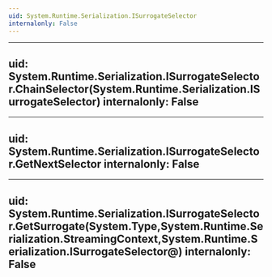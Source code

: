 ```yaml
---
uid: System.Runtime.Serialization.ISurrogateSelector
internalonly: False
---
```


---
uid: System.Runtime.Serialization.ISurrogateSelector.ChainSelector(System.Runtime.Serialization.ISurrogateSelector)
internalonly: False
---

---
uid: System.Runtime.Serialization.ISurrogateSelector.GetNextSelector
internalonly: False
---

---
uid: System.Runtime.Serialization.ISurrogateSelector.GetSurrogate(System.Type,System.Runtime.Serialization.StreamingContext,System.Runtime.Serialization.ISurrogateSelector@)
internalonly: False
---
